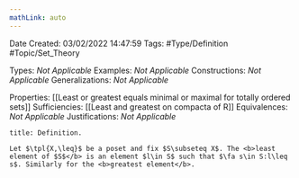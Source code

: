 ```yaml
---
mathLink: auto
---
```


<div class="topSpace"></div>

Date Created: 03/02/2022 14:47:59
Tags: #Type/Definition #Topic/Set_Theory

Types: <i>Not Applicable</i>
Examples: <i>Not Applicable</i>
Constructions: <i>Not Applicable</i>
Generalizations: <i>Not Applicable</i>

Properties: [[Least or greatest equals minimal or maximal for totally ordered sets]]
Sufficiencies: [[Least and greatest on compacta of R]]
Equivalences: <i>Not Applicable</i>
Justifications: <i>Not Applicable</i>

``` ad-Definition
title: Definition.

Let $\tpl{X,\leq}$ be a poset and fix $S\subseteq X$. The <b>least element of $S$</b> is an element $l\in S$ such that $\fa s\in S:l\leq s$. Similarly for the <b>greatest element</b>.

```

